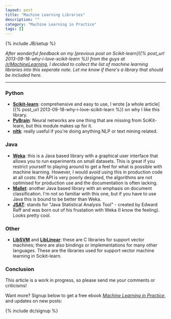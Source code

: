 ```yaml
---
layout: post
title: "Machine Learning Libraries"
description: ""
category: "Machine Learning in Practice"
tags: []
---
```

{% include JB/setup %}

_After wonderful feedback on my
[previous post on Scikit-learn]({% post_url 2013-09-18-why-i-love-scikit-learn %})
from the guys at
[/r/MachineLearning](http://www.reddit.com/r/MachineLearning/comments/1mq8fb/why_i_love_scikitlearn/),
I decided to collect the list of machine learning libraries into this
seperate note. Let me know if there's a library that should be
included here._

---------------------------------------------------


### Python

 - __[Scikit-learn](http://scikit-learn.org)__: comprehensive and easy
   to use, I wrote [a whole article]({% post_url 2013-09-18-why-i-love-scikit-learn %})
   on why I like this library.
 - __[PyBrain](http://pybrain.org/)__: Neural networks are one thing
   that are missing from SciKit-learn, but this module makes up for
   it.
 - __[nltk](http://nltk.org/)__: really useful if you're doing
   anything NLP or text mining related.


### Java

 - __[Weka](http://www.cs.waikato.ac.nz/ml/weka/)__: this is a Java
   based library with a graphical user interface that allows you to
   run experiments on small datasets. This is great if you restrict
   yourself to playing around to get a feel for what is possible with
   machine learning. However, I would avoid using this in production
   code at all costs: the API is very poorly designed, the algorithms
   are not optimised for production use and the documentation is often
   lacking.
 - __[Mallet](http://mallet.cs.umass.edu/)__: another Java based library
   with an emphasis on document classification. I'm not so familiar
   with this one, but if you have to use Java this is bound to be
   better than Weka.
 - __[JSAT](https://code.google.com/p/java-statistical-analysis-tool/)__:
   stands for "Java Statistical Analysis Tool" - created by Edward
   Raff and was born out of his frustation with Weka (I know the
   feeling). Looks pretty cool.

### Other

 - [__LibSVM__](http://www.csie.ntu.edu.tw/~cjlin/libsvm/) and
   [__LibLinear__](http://www.csie.ntu.edu.tw/~cjlin/liblinear/):
   these are C libraries for support vector machines; there are also
   bindings or implementations for many other languages. These are the
   libraries used for support vector machine learning in Scikit-learn.

### Conclusion

This article is a work in progress, so please send me your comments or
criticisms!

Want more? Signup below to get a free ebook
_[Machine Learning in Practice](/machine-learning-practice.html)_, and
updates on new posts:

{% include dc/signup %}

<!-- I have seen the detrimental effect -->
<!-- of choosing a bad library when we chose to use Weka for an early -->
<!-- project on sentiment analysis. At the time, it was probably the most -->
<!-- comprehensive machine learning library available, however the API it -->
<!-- provided was terrible. We ended up writing our own data format and -->
<!-- converting to -->
